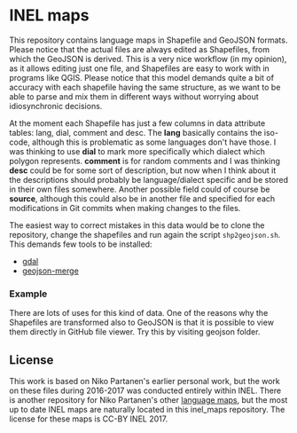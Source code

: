# INEL maps

This repository contains language maps in Shapefile and GeoJSON formats. Please notice that the actual files are always edited as Shapefiles, from which the GeoJSON is derived. This is a very nice workflow (in my opinion), as it allows editing just one file, and Shapefiles are easy to work with in programs like QGIS. Please notice that this model demands quite a bit of accuracy with each shapefile having the same structure, as we want to be able to parse and mix them in different ways without worrying about idiosynchronic decisions.

At the moment each Shapefile has just a few columns in data attribute tables: lang, dial, comment and desc. The **lang** basically contains the iso-code, although this is problematic as some languages don't have those. I was thinking to use **dial** to mark more specifically which dialect which polygon represents. **comment** is for random comments and I was thinking **desc** could be for some sort of description, but now when I think about it the descriptions should probably be language/dialect specific and be stored in their own files somewhere. Another possible field could of course be **source**, although this could also be in another file and specified for each modifications in Git commits when making changes to the files. 

The easiest way to correct mistakes in this data would be to clone the repository, change the shapefiles and run again the script `shp2geojson.sh`. This demands few tools to be installed:

- [gdal](http://www.gdal.org/)
- [geojson-merge](https://github.com/mapbox/geojson-merge)

### Example

There are lots of uses for this kind of data. One of the reasons why the Shapefiles are transformed also to GeoJSON is that it is possible to view them directly in GitHub file viewer. Try this by visiting geojson folder.

## License

This work is based on Niko Partanen's earlier personal work, but the work on these files during 2016-2017 was conducted entirely within INEL. There is another repository for Niko Partanen's other [language maps](https://github.com/nikopartanen/language_maps), but the most up to date INEL maps are naturally located in this inel_maps repository. The license for these maps is CC-BY INEL 2017. 